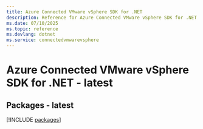 ```yaml
---
title: Azure Connected VMware vSphere SDK for .NET
description: Reference for Azure Connected VMware vSphere SDK for .NET
ms.date: 07/10/2025
ms.topic: reference
ms.devlang: dotnet
ms.service: connectedvmwarevsphere
---
```

# Azure Connected VMware vSphere SDK for .NET - latest
## Packages - latest
[!INCLUDE [packages](connected-vmware-vsphere-index.md)]
